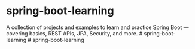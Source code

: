 # spring-boot-learning
A collection of projects and examples to learn and practice Spring Boot — covering basics, REST APIs, JPA, Security, and more.
#   s p r i n g - b o o t - l e a r n i n g  
 #   s p r i n g - b o o t - l e a r n i n g  
 
